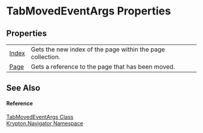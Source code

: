 # TabMovedEventArgs Properties




## Properties
<table>
<tr>
<td><a href="f2802275-0dc2-3870-205b-8625aa51155a.md">Index</a></td>
<td>Gets the new index of the page within the page collection.</td></tr>
<tr>
<td><a href="e13a3db8-f824-cfe7-ceb8-56127c337a15.md">Page</a></td>
<td>Gets a reference to the page that has been moved.</td></tr>
</table>

## See Also


#### Reference
<a href="0b43c83b-b8a2-f7ca-015d-2419630d5849.md">TabMovedEventArgs Class</a>  
<a href="a21ac074-d119-3dc6-bd1c-d3a12c0128bc.md">Krypton.Navigator Namespace</a>  
